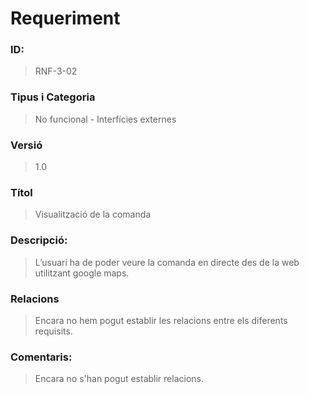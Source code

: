 # **Requeriment**

### **ID:**  
> RNF-3-02

### **Tipus i Categoria**  
> No funcional - Interfícies externes

### **Versió**  
> 1.0

### **Títol**  
> Visualització de la comanda

### **Descripció:**  
> L’usuari ha de poder veure la comanda en directe des de la web utilitzant google maps.

### **Relacions**  
> Encara no hem pogut establir les relacions entre els diferents requisits.

### **Comentaris:**  
> Encara no s'han pogut establir relacions.

